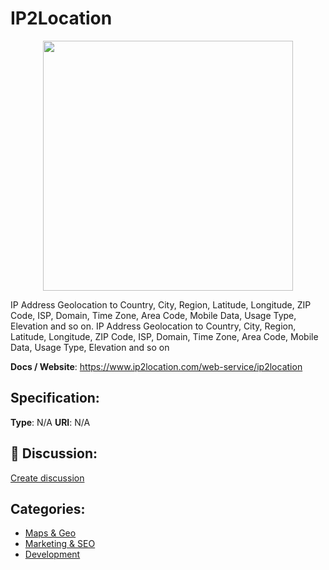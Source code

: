 # IP2Location
<p align="center">
    <img width="400" src="https://raw.githubusercontent.com/apis-list/apis-list/main/apis/ip2location/logo_256x256.png" />
</p>

IP Address Geolocation to Country, City, Region, Latitude, Longitude, ZIP Code, ISP, Domain, Time Zone, Area Code, Mobile Data, Usage Type, Elevation and so on. IP Address Geolocation to Country, City, Region, Latitude, Longitude, ZIP Code, ISP, Domain, Time Zone, Area Code, Mobile Data, Usage Type, Elevation and so on

**Docs / Website**: https://www.ip2location.com/web-service/ip2location

## Specification:
**Type**:  N/A 
**URI**:  N/A 

## 💬 Discussion:
[Create discussion](https://github.com/apis-list/apis-list/discussions/new)

## Categories:
- [Maps & Geo](https://github.com/apis-list/apis-list#maps-and-geo)
- [Marketing & SEO](https://github.com/apis-list/apis-list#marketing-and-seo)
- [Development](https://github.com/apis-list/apis-list#development)



